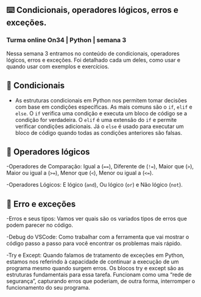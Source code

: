 
## ⌨️ Condicionais, operadores lógicos, erros e exceções.

  ###      Turma online On34 | Python | semana 3



  Nessa semana 3  entramos no conteúdo de condicionais, operadores lógicos, erros e exceções. Foi detalhado cada um deles, como usar e quando usar com exemplos e exercícios.

## 📌 Condicionais
- As estruturas condicionais em Python nos permitem tomar decisões com base em condições específicas. As mais comuns são o `if`, `elif` e `else`. O `if` verifica uma condição e executa um bloco de código se a condição for verdadeira. O `elif` é uma extensão do `if` e permite verificar condições adicionais. Já o `else` é usado para executar um bloco de código quando todas as condições anteriores são falsas.


## 📌 Operadores lógicos

-Operadores de Comparação: Igual a (`==`), Diferente de (`!=`),  Maior que (`>`),  Maior ou igual a (`>=`), Menor que (`<`), Menor ou igual a (`<=`).

-Operadores Lógicos:  E lógico (`and`), Ou lógico (`or`) e Não lógico (`not`).



## 📌 Erro e exceções

-Erros e seus tipos:
Vamos ver quais são os variados tipos de erros que  podem parecer no código.

-Debug do VSCode:
Como trabalhar com a ferramenta que vai mostrar o código passo a passo para você encontrar os problemas mais rápido.

-Try e Except:
Quando falamos de tratamento de exceções em Python, estamos nos referindo à capacidade de continuar a execução de um programa mesmo quando surgem erros. Os blocos try e except são as estruturas fundamentais para essa tarefa. Funcionam como uma “rede de segurança”, capturando erros que poderiam, de outra forma, interromper o funcionamento do seu programa.







